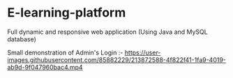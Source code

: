 # E-learning-platform
Full dynamic and responsive web application (Using Java and MySQL database)

Small demonstration of Admin's Login :-
https://user-images.githubusercontent.com/85882229/213872588-4f822f41-1fa9-4019-ab9d-9f047960bac4.mp4


